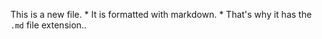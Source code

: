 This is a new file. * It is formatted with markdown. *
That's why it has the `.md` file extension..
